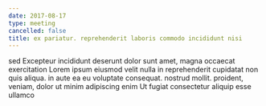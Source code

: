 ```yaml
---
date: 2017-08-17
type: meeting
cancelled: false
title: ex pariatur. reprehenderit laboris commodo incididunt nisi
---
```

sed Excepteur incididunt deserunt dolor sunt amet, magna occaecat exercitation Lorem ipsum eiusmod velit nulla in reprehenderit cupidatat non quis aliqua. in aute ea eu voluptate consequat. nostrud mollit. proident, veniam, dolor ut minim adipiscing enim Ut fugiat consectetur aliquip esse ullamco